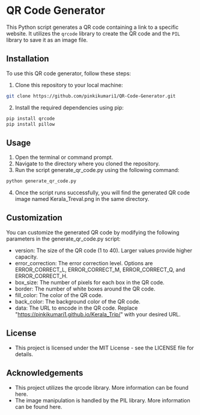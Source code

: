 # QR Code Generator

This Python script generates a QR code containing a link to a specific website. It utilizes the `qrcode` library to create the QR code and the `PIL` library to save it as an image file.

## Installation

To use this QR code generator, follow these steps:

1. Clone this repository to your local machine:

```bash
git clone https://github.com/pinkikumari1/QR-Code-Generator.git
```
2. Install the required dependencies using pip:
```bash
pip install qrcode
pip install pillow
```
## Usage
1. Open the terminal or command prompt.
2. Navigate to the directory where you cloned the repository.
3. Run the script generate_qr_code.py using the following command:
```bash
python generate_qr_code.py
```
4. Once the script runs successfully, you will find the generated QR code image named Kerala_Treval.png in the same directory.
## Customization
You can customize the generated QR code by modifying the following parameters in the generate_qr_code.py script:

* version: The size of the QR code (1 to 40). Larger values provide higher capacity.
* error_correction: The error correction level. Options are ERROR_CORRECT_L, ERROR_CORRECT_M, ERROR_CORRECT_Q, and ERROR_CORRECT_H.
* box_size: The number of pixels for each box in the QR code.
* border: The number of white boxes around the QR code.
* fill_color: The color of the QR code.
* back_color: The background color of the QR code.
* data: The URL to encode in the QR code. Replace "https://pinkikumari1.github.io/Kerala_Trip/" with your desired URL.
## License
* This project is licensed under the MIT License - see the LICENSE file for details.

## Acknowledgements
* This project utilizes the qrcode library. More information can be found here.
* The image manipulation is handled by the PIL library. More information can be found here.
